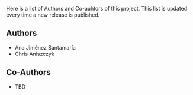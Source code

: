 Here is a list of Authors and Co-auhtors of this project. This list is updated every time a new release is published.

## Authors

- Ana Jiménez Santamaría
- Chris Aniszczyk 

## Co-Authors

- TBD